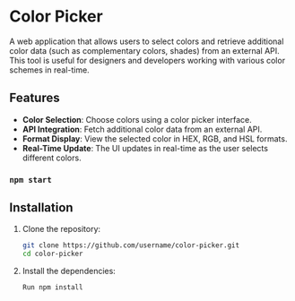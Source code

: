 # Color Picker

A web application that allows users to select colors and retrieve additional color data (such as complementary colors, shades) from an external API. This tool is useful for designers and developers working with various color schemes in real-time.

## Features
- **Color Selection**: Choose colors using a color picker interface.
- **API Integration**: Fetch additional color data from an external API.
- **Format Display**: View the selected color in HEX, RGB, and HSL formats.
- **Real-Time Update**: The UI updates in real-time as the user selects different colors.

### `npm start`

## Installation
1. Clone the repository:
   ```bash
   git clone https://github.com/username/color-picker.git
   cd color-picker

2. Install the dependencies:
   ```bash
   Run npm install

